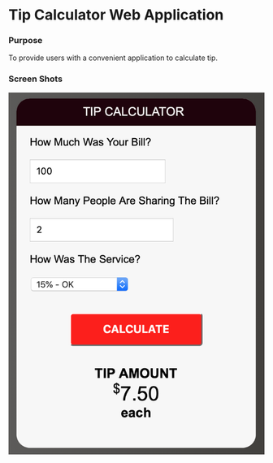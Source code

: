 # Tip Calculator Web Application 

### Purpose 
To provide users with a convenient application to calculate tip.

### Screen Shots 

  ![TipCalculator!](https://github.com/RYin4/TipCalculator/blob/master/Screen%20Shot%202019-01-30%20at%208.47.45%20PM.png "Tip Calculator")

